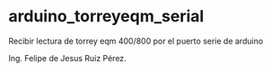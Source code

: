 # arduino_torreyeqm_serial
Recibir lectura de torrey eqm 400/800 por el puerto serie de arduino

Ing. Felipe de Jesus Ruiz Pérez.
